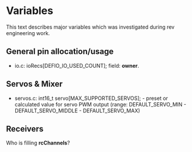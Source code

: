 # Variables

This text describes major variables which was investigated during rev engineering work.

## General pin allocation/usage

 * io.c: ioRecs[DEFIO_IO_USED_COUNT]; field: **owner**.

## Servos & Mixer

 * servos.c: int16_t servo[MAX_SUPPORTED_SERVOS]; - preset or calculated value for servo PWM output (range: DEFAULT_SERVO_MIN - DEFAULT_SERVO_MIDDLE - DEFAULT_SERVO_MAX)

## Receivers

 Who is filling **rcChannels**?